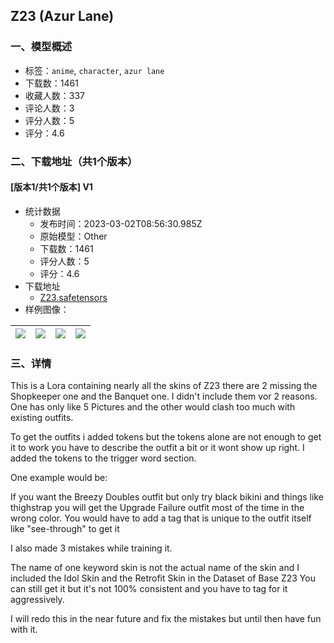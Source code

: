 ## Z23 (Azur Lane)
### 一、模型概述

- 标签：`anime`, `character`, `azur lane`
- 下载数：1461
- 收藏人数：337
- 评论人数：3
- 评分人数：5
- 评分：4.6

### 二、下载地址（共1个版本）

#### [版本1/共1个版本] V1

- 统计数据
  - 发布时间：2023-03-02T08:56:30.985Z
  - 原始模型：Other
  - 下载数：1461
  - 评分人数：5
  - 评分：4.6
- 下载地址
  - [Z23.safetensors](https://civitai.com/api/download/models/7404)
- 样例图像：

| <img src="https://image.civitai.com/xG1nkqKTMzGDvpLrqFT7WA/f1a34037-bc27-4505-271e-bf9f87b1ca00/width=450/69107.jpeg" /> | <img src="https://image.civitai.com/xG1nkqKTMzGDvpLrqFT7WA/2e773284-dd07-43d1-0295-158baff71000/width=450/69113.jpeg" /> | <img src="https://image.civitai.com/xG1nkqKTMzGDvpLrqFT7WA/8527628b-f1b0-4491-d774-e644a94f2700/width=450/69111.jpeg" /> | <img src="https://image.civitai.com/xG1nkqKTMzGDvpLrqFT7WA/3e0b3a4b-adf8-4bc1-d584-53ad1e3f4500/width=450/69105.jpeg" /> |
| ---- | ---- | ---- | ---- |


### 三、详情
<p>This is a Lora containing nearly all the skins of Z23 there are 2 missing the Shopkeeper one and the Banquet one. I didn't include them vor 2 reasons. One has only like 5 Pictures and the other would clash too much with existing outfits.</p><p>To get the outfits i added tokens but the tokens alone are not enough to get it to work you have to describe the outfit a bit or it wont show up right. I added the tokens to the trigger word section.</p><p>One example would be: </p><p>If you want the Breezy Doubles outfit but only try black bikini and things like thighstrap you will get the Upgrade Failure outfit most of the time in the wrong color. You would have to add a tag that is unique to the outfit itself like "see-through" to get it</p><p>I also made 3 mistakes while training it.</p><p>The name of one keyword skin is not the actual name of the skin and I included the Idol Skin and the Retrofit Skin in the Dataset of Base Z23 You can still get it but it's not 100% consistent and you have to tag for it aggressively.</p><p>I will redo this in the near future and fix the mistakes but until then have fun with it.  </p>